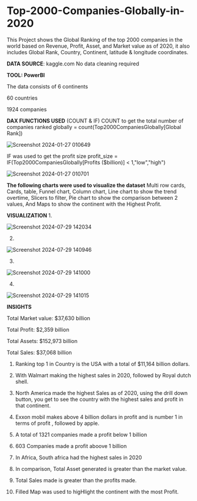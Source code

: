 # Top-2000-Companies-Globally-in-2020
This Project shows the Global Ranking of the top 2000 companies in the world based on Revenue, Profit, Asset, and Market value as of 2020,  it also includes Global Rank, Country, Continent, latitude & longitude coordinates.

**DATA SOURCE**: kaggle.com
No data  cleaning required 

**TOOL: PowerBI**


The data consists of 
6 continents

60 countries

1924 companies

**DAX FUNCTIONS USED** (COUNT & IF)
COUNT to get the total number of companies ranked globally
 = count(Top2000CompaniesGlobally[Global Rank])
 
 ![Screenshot 2024-01-27 010649](https://github.com/Essien-glory/Top-2000-Companies-Globally-in-2020/assets/139914656/5e394253-e7b0-4d72-9748-dad2d5c371cd)

IF was used to get the profit size 
profit_size = IF(Top2000CompaniesGlobally[Profits ($billion)] < 1,"low","high")

![Screenshot 2024-01-27 010701](https://github.com/Essien-glory/Top-2000-Companies-Globally-in-2020/assets/139914656/f6c3bf77-6ecf-40e0-9605-e9c7886a3c3e)




**The following charts were used to visualize the dataset**
Multi row cards, Cards, table, Funnel chart, Column chart,
Line chart to show the trend overtime,
Slicers to filter,
Pie chart to show the comparison between 2 values,
And Maps to show the continent with the Highest Profit.


**VISUALIZATION**
1.

![Screenshot 2024-07-29 142034](https://github.com/user-attachments/assets/4976e175-31e8-4671-98f5-579c417bb897)

2.
![Screenshot 2024-07-29 140946](https://github.com/user-attachments/assets/c531d235-8af5-445a-8ae1-e5c1d70ca796)

3.
![Screenshot 2024-07-29 141000](https://github.com/user-attachments/assets/9b30169d-d447-4e1d-8397-d8d5274bbf1d)

4.
![Screenshot 2024-07-29 141015](https://github.com/user-attachments/assets/1e3c6b59-1212-4e05-a70a-2e8ccf8fbaa6)


**INSIGHTS**

Total Market value: $37,630 billion

Total Profit:  $2,359 billion

Total Assets:  $152,973 billion

Total Sales: $37,068 billion


1. Ranking top 1 in Country is the USA with a total of $11,164 billion dollars.

2. With Walmart making the highest sales in 2020, followed by Royal dutch shell.

3. North America made the highest Sales as of 2020, using the drill down button, you get to see the country with the highest sales and profit in that continent.

4. Exxon mobil makes above 4 billion dollars in profit and is number 1 in terms of profit , followed by apple.

5. A total of 1321 companies made a profit below 1 billion
6. 603 Companies made a profit aboove 1 billion

7. In Africa, South africa had the highest sales in 2020 

8. In comparison, Total Asset generated is greater than the market value.
9. Total Sales made is greater than the profits made.

10. Filled Map was used to higHlight the continent with the most Profit.
